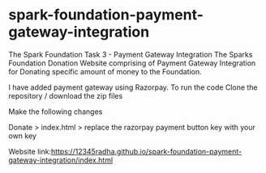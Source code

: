 # spark-foundation-payment-gateway-integration
The Spark Foundation
Task 3 - Payment Gateway Integration
The Sparks Foundation Donation Website comprising of Payment Gateway Integration for Donating specific amount of money to the Foundation.

I have added payment gateway using Razorpay.
To run the code
Clone the repository / download the zip files

Make the following changes

Donate > index.html > replace the razorpay payment button key with your own key

Website link:https://12345radha.github.io/spark-foundation-payment-gateway-integration/index.html
